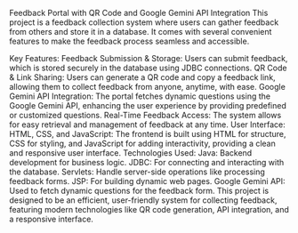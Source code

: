 Feedback Portal with QR Code and Google Gemini API Integration
This project is a feedback collection system where users can gather feedback from others and store it in a database. It comes with several convenient features to make the feedback process seamless and accessible.

Key Features:
Feedback Submission & Storage: Users can submit feedback, which is stored securely in the database using JDBC connections.
QR Code & Link Sharing: Users can generate a QR code and copy a feedback link, allowing them to collect feedback from anyone, anytime, with ease.
Google Gemini API Integration: The portal fetches dynamic questions using the Google Gemini API, enhancing the user experience by providing predefined or customized questions.
Real-Time Feedback Access: The system allows for easy retrieval and management of feedback at any time.
User Interface:
HTML, CSS, and JavaScript: The frontend is built using HTML for structure, CSS for styling, and JavaScript for adding interactivity, providing a clean and responsive user interface.
Technologies Used:
Java: Backend development for business logic.
JDBC: For connecting and interacting with the database.
Servlets: Handle server-side operations like processing feedback forms.
JSP: For building dynamic web pages.
Google Gemini API: Used to fetch dynamic questions for the feedback form.
This project is designed to be an efficient, user-friendly system for collecting feedback, featuring modern technologies like QR code generation, API integration, and a responsive interface.
